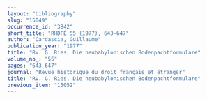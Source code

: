 ```yaml
---
layout: "bibliography"
slug: "15049"
occurrence_id: "3842"
short_title: "RHDFÉ 55 (1977), 643-647"
author: "Cardascia, Guillaume"
publication_year: "1977"
title: "Rv. G. Ries, Die neubabylonischen Bodenpachtformulare"
volume_no_: "55"
pages: "643-647"
journal: "Revue historique du droit français et étranger"
title: "Rv. G. Ries, Die neubabylonischen Bodenpachtformulare"
previous_item: "15052"
---
```

